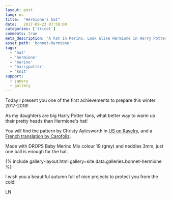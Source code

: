 ```yaml
---
layout: post
lang: us
title:  "Hermione's hat"
date:   2017-09-23 07:59:00
categories: ['tricot']
comments: true
meta_description: "A hat in Merino. Look alike Hermione in Harry Potter"
asset_path: 'bonnet-hermione'
tags:
  - 'hat'
  - 'hermione'
  - 'merino'
  - 'harrypotter'
  - 'knit'
support:
  - jquery
  - gallery
---
```


Today I present you one of the first achievements to prepare this winter 2017-2018!

As my daughters are big Harry Potter fans, what better way to warm up their pretty heads than Hermione's hat!

You will find the pattern by Christy Aylesworth in [US on Ravelry](http://www.ravelry.com/patterns/library/hermione-hearts-ron), and a [French translation by Carofoliz](http://carofoliz.com/2013/11/23/traduction-jai-le-bonnet-dhermione/).

Made with DROPS Baby Merino Mix colour 19 (grey) and neddles 3mm, just one ball is enough for the hat.

{% include gallery-layout.html gallery=site.data.galleries.bonnet-hermione %}

I wish you a beautiful autumn full of nice projects to protect you from the cold!

LN
